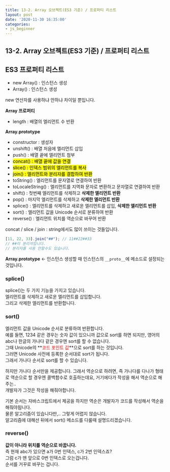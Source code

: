 ```yaml
---
title: 13-2. Array 오브젝트(ES3 기준) / 프로퍼티 리스트
layout: post
date: '2020-11-30 16:35:00'
categories:
- js_beginner
---
```


## 13-2. Array 오브젝트(ES3 기준) / 프로퍼티 리스트

## ES3 프로퍼티 리스트

* new Array() : 인스턴스 생성
* Array() : 인스턴스 생성

new 연산자를 사용하냐 안하냐 차이일 뿐입니다.

**Array 프로퍼티**

* length : 배열의 엘리먼트 수 반환

**Array.prototype**

* constructor : 생성자
* unshift() : 배열 처음에 엘리먼트 삽입
* push() : 배열 끝에 엘리먼트 첨부
* <mark>concat() : 배열 끝에 값을 연결</mark>
* <mark>slice() : 인덱스 범위의 엘리먼트를 복사</mark>
* <mark>join() : 엘리먼트와 분리자를 결합하여 반환</mark>
* toString() : 엘리먼트를 문자열로 연결하여 반환
* toLocaleString() : 엘리먼트를 지역화 문자로 변환하고 문자열로 연결하여 반환
* shift() : 첫번째 엘리먼트를 삭제하고 **삭제한 엘리먼트 반환**
* pop() : 마지막 엘리먼트를 삭제하고 **삭제한 엘리먼트 반환**
* splice() : 엘리먼트를 삭제하고 새로운 엘리먼트를 삽입, **삭제한 엘리먼트 반환**
* sort() : 엘리먼트 값을 Unicode 순서로 분류하여 반환
* reverse() : 엘리먼트 위치를 역순으로 바꾸어 반환

concat / slice / join : string에서도 많이 쓰이는 것들입니다.  

```javascript
[11, 22, 33].join("##"); // 11##22##33
// ##이 분리자입니다.
// 분리자를 사용 안할수도 있습니다.
```

**Array.prototype** &lt;- 인스턴스 생성할 때 인스턴스의 `__proto__`에 메소드로 설정되는 것입니다.

### splice()
splice()는 두 가지 기능을 가지고 있습니다.  
엘리먼트를 삭제하고 새로운 엘리먼트를 삽입합니다.  
그리고 삭제한 엘리먼트를 반환합니다.


### sort()
엘리먼트 값을 Unicode 순서로 분류하여 반환합니다.  
예를 들면, 1234 같은 경우는 숫자 값이 있으니까 값으로 sort를 하면 되지만, 영어의 abc나 한글의 가나다 같은 경우엔 sort를 할 수 없습니다.  
그때 Unicode의 **<span style="color:red">코드 포인트 값</span>**으로 sort를 하는 것입니다.  
그러면 Unicode 사전에 등록한 순서대로 sort가 됩니다.  
그래서 가나다 순서로 sort를 할 수 있습니다.  

하지만 가나다 순서만을 제공합니다. 
그래서 역순으로 하려면, 즉 가나다를 다나가 형태로 역순으로 할 경우엔 콜백함수로 호출하는데요, 거기에다가 작성을 해서 역순으로 해주는..  
개발자가 그것은 작성을 해줘야합니다.  

기본 순서는 자바스크립트에서 제공을 하지만 역순은 개발자가 코드를 작성해서 역순을 해줘야됩니다.  
물론 알고리즘이 있습니다만,.. 그렇게 어렵지 않습니다.  
알고리즘에 대해선 뒤에서 sort() 메소드를 다룰때 설명드리겠습니다.  

### reverse()
**값이 아니라 위치를 역순으로 바꿉니다.**  
즉 현재 abc가 있으면 a가 0번 인덱스, c가 2번 인덱스죠?  
그럼 c가 맨 앞으로 0번 인덱스로 오는겁니다.  
순서를 거꾸로 바꾸는 겁니다.